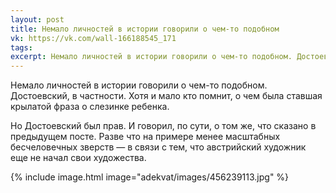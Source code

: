 ```yaml
---
layout: post
title: Немало личностей в истории говорили о чем-то подобном
vk: https://vk.com/wall-166188545_171
tags: 
excerpt: Немало личностей в истории говорили о чем-то подобном. Достоевский, в частности. Хотя и мало кто помнит, о чем была ставшая крылатой фраза о слезинке ребенка.
---
```

Немало личностей в истории говорили о чем-то подобном. Достоевский, в частности. Хотя и мало кто помнит, о чем была ставшая крылатой фраза о слезинке ребенка.

Но Достоевский был прав. И говорил, по сути, о том же, что сказано в предыдущем посте. Разве что на примере менее масштабных бесчеловечных зверств — в связи с тем, что австрийский художник еще не начал свои художества.

{% include image.html image="adekvat/images/456239113.jpg" %}